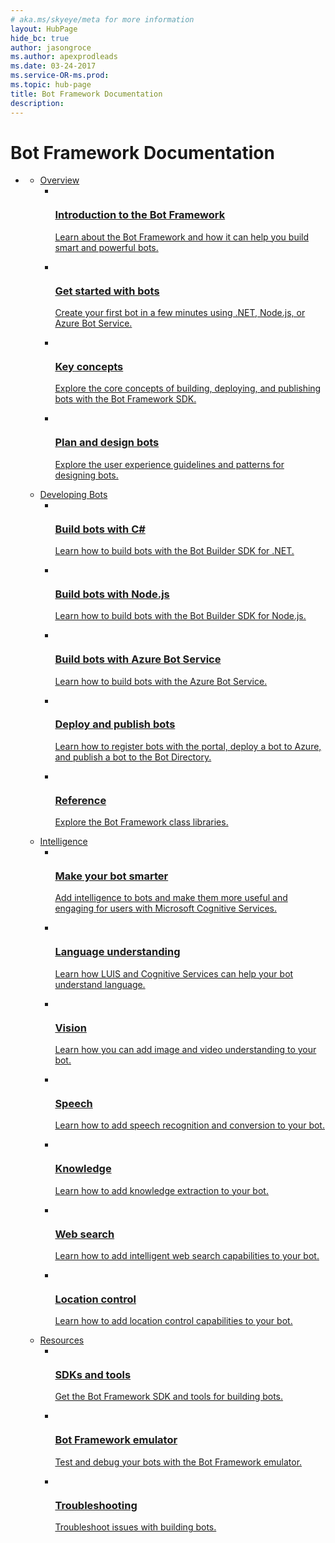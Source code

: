 ```yaml
---
# aka.ms/skyeye/meta for more information
layout: HubPage
hide_bc: true
author: jasongroce
ms.author: apexprodleads
ms.date: 03-24-2017
ms.service-OR-ms.prod:
ms.topic: hub-page
title: Bot Framework Documentation
description:
---
```

<div id="main" class="v2">
<div class="container">
    <h1>Bot Framework Documentation</h1>
    <ul class="pivots">
        <li>
            <a href="#main"></a>
            <ul id="main">
                <li>
                    <a href="#overview">Overview</a>
                    <ul id="overview" class="cardsC">
                        <li>
                            <a href="/bot-framework/overview-introduction-bot-framework">
                            <div class="cardSize">
                                <div class="cardPadding">
                                    <div class="card">
                                        <div class="cardImageOuter">
                                            <div class="cardImage bgdAccent1">
                                                <img src="/media/hubs/botframework/bot-framework-overview-introduction.svg" alt="" />
                                            </div>
                                        </div>
                                        <div class="cardText">
                                            <h3>Introduction to the Bot Framework</h3>
                                            <p>Learn about the Bot Framework and how it can help you build smart and powerful bots.</p>
                                        </div>
                                    </div>
                                </div>
                            </div>
                            </a>
                        </li>
                        <li>
                            <a href="/bot-framework/bot-builder-overview-getstarted">
                            <div class="cardSize">
                                <div class="cardPadding">
                                    <div class="card">
                                        <div class="cardImageOuter">
                                            <div class="cardImage bgdAccent1">
                                                <img src="/media/hubs/botframework/bot-framework-overview-get-started.svg" alt="" />
                                            </div>
                                        </div>
                                        <div class="cardText">
                                            <h3>Get started with bots</h3>
                                            <p>Create your first bot in a few minutes using .NET, Node.js, or Azure Bot Service.</p>
                                        </div>
                                    </div>
                                </div>
                            </div>
                            </a>
                        </li>
                        <li>
                            <a href="/bot-framework/overview-how-bot-framework-works">
                            <div class="cardSize">
                                <div class="cardPadding">
                                    <div class="card">
                                        <div class="cardImageOuter">
                                            <div class="cardImage bgdAccent1">
                                                <img src="/media/hubs/botframework/bot-framework-overview-concepts.svg" alt="" />
                                            </div>
                                        </div>
                                        <div class="cardText">
                                            <h3>Key concepts</h3>
                                            <p>Explore the core concepts of building, deploying, and publishing bots with the Bot Framework SDK.</p>
                                        </div>
                                    </div>
                                </div>
                            </div>
                            </a>
                        </li>
                        <li>
                            <a href="/bot-framework/bot-design-principles">
                            <div class="cardSize">
                                <div class="cardPadding">
                                    <div class="card">
                                        <div class="cardImageOuter">
                                            <div class="cardImage bgdAccent1">
                                                <img src="/media/hubs/botframework/bot-framework-overview-plan.svg" alt="" />
                                            </div>
                                        </div>
                                        <div class="cardText">
                                            <h3>Plan and design bots</h3>
                                            <p>Explore the user experience guidelines and patterns for designing bots.</p>
                                        </div>
                                    </div>
                                </div>
                            </div>
                            </a>
                        </li>
                    </ul>
                </li>
                <li>
                    <a href="#developing">Developing Bots</a>
                    <ul id="developing" class="cardsC">
                        <li>
                            <a href="/bot-framework/dotnet/bot-builder-dotnet-overview">
                            <div class="cardSize">
                                <div class="cardPadding">
                                    <div class="card">
                                        <div class="cardImageOuter">
                                            <div class="cardImage bgdAccent1">
                                                <img src="/media/hubs/botframework/bot-framework-developing-c-sharp.svg" alt="" />
                                            </div>
                                        </div>
                                        <div class="cardText">
                                            <h3>Build bots with C#</h3>
                                            <p>Learn how to build bots with the Bot Builder SDK for .NET.</p>
                                        </div>
                                    </div>
                                </div>
                            </div>
                            </a>
                        </li>
                        <li>
                            <a href="/bot-framework/nodejs/bot-builder-nodejs-overview">
                            <div class="cardSize">
                                <div class="cardPadding">
                                    <div class="card">
                                        <div class="cardImageOuter">
                                            <div class="cardImage bgdAccent1">
                                                <img src="/media/hubs/botframework/bot-framework-developing-node.svg" alt="" />
                                            </div>
                                        </div>
                                        <div class="cardText">
                                            <h3>Build bots with Node.js</h3>
                                            <p>Learn how to build bots with the Bot Builder SDK for Node.js.</p>
                                        </div>
                                    </div>
                                </div>
                            </div>
                            </a>
                        </li>
                        <li>
                            <a href="/bot-framework/azure">
                            <div class="cardSize">
                                <div class="cardPadding">
                                    <div class="card">
                                        <div class="cardImageOuter">
                                            <div class="cardImage bgdAccent1">
                                                <img src="/media/hubs/botframework/bot-framework-developing-azure.svg" alt="" />
                                            </div>
                                        </div>
                                        <div class="cardText">
                                            <h3>Build bots with Azure Bot Service</h3>
                                            <p>Learn how to build bots with the Azure Bot Service.</p>
                                        </div>
                                    </div>
                                </div>
                            </div>
                            </a>
                        </li>
                        <li>
                            <a href="/bot-framework/publish-bot-overview">
                            <div class="cardSize">
                                <div class="cardPadding">
                                    <div class="card">
                                        <div class="cardImageOuter">
                                            <div class="cardImage bgdAccent1">
                                                <img src="/media/hubs/botframework/bot-framework-developing-publish.svg" alt="" />
                                            </div>
                                        </div>
                                        <div class="cardText">
                                            <h3>Deploy and publish bots</h3>
                                            <p>Learn how to register bots with the portal, deploy a bot to Azure, and publish a bot to the Bot Directory.</p>
                                        </div>
                                    </div>
                                </div>
                            </div>
                            </a>
                        </li>
                        <li>
                            <a href="/bot-framework/sdk-reference-overview">
                            <div class="cardSize">
                                <div class="cardPadding">
                                    <div class="card">
                                        <div class="cardImageOuter">
                                            <div class="cardImage bgdAccent1">
                                                <img src="/media/hubs/botframework/bot-framework-developing-reference.svg" alt="" />
                                            </div>
                                        </div>
                                        <div class="cardText">
                                            <h3>Reference</h3>
                                            <p>Explore the Bot Framework class libraries.</p>
                                        </div>
                                    </div>
                                </div>
                            </div>
                            </a>
                        </li>
                    </ul>
                </li>
                <li>
                    <a href="#intelligence">Intelligence</a>
                    <ul id="intelligence" class="cardsC">
                        <li>
                            <a href="/bot-framework/cognitive-services-bot-intelligence-overview">
                            <div class="cardSize">
                                <div class="cardPadding">
                                    <div class="card">
                                        <div class="cardImageOuter">
                                            <div class="cardImage bgdAccent1">
                                                <img src="/media/hubs/botframework/bot-framework-intelligence-smarter.svg" alt="" />
                                            </div>
                                        </div>
                                        <div class="cardText">
                                            <h3>Make your bot smarter</h3>
                                            <p>Add intelligence to bots and make them more useful and engaging for users with Microsoft Cognitive Services.</p>
                                        </div>
                                    </div>
                                </div>
                            </div>
                            </a>
                        </li>
                        <li>
                            <a href="/bot-framework/cognitive-services-bot-intelligence-overview#language-understanding">
                            <div class="cardSize">
                                <div class="cardPadding">
                                    <div class="card">
                                        <div class="cardImageOuter">
                                            <div class="cardImage bgdAccent1">
                                                <img src="/media/hubs/botframework/bot-framework-intelligence-language-understanding.svg" alt="" />
                                            </div>
                                        </div>
                                        <div class="cardText">
                                            <h3>Language understanding</h3>
                                            <p>Learn how LUIS and Cognitive Services can help your bot understand language.</p>
                                        </div>
                                    </div>
                                </div>
                            </div>
                            </a>
                        </li>
                        <li>
                            <a href="/bot-framework/cognitive-services-bot-intelligence-overview#image-and-video-understanding">
                            <div class="cardSize">
                                <div class="cardPadding">
                                    <div class="card">
                                        <div class="cardImageOuter">
                                            <div class="cardImage bgdAccent1">
                                                <img src="/media/hubs/botframework/bot-framework-intelligence-vision.svg" alt="" />
                                            </div>
                                        </div>
                                        <div class="cardText">
                                            <h3>Vision</h3>
                                            <p>Learn how you can add image and video understanding to your bot.</p>
                                        </div>
                                    </div>
                                </div>
                            </div>
                            </a>
                        </li>
                        <li>
                            <a href="/bot-framework/cognitive-services-bot-intelligence-overview#speech-recognition-and-conversion">
                            <div class="cardSize">
                                <div class="cardPadding">
                                    <div class="card">
                                        <div class="cardImageOuter">
                                            <div class="cardImage bgdAccent1">
                                                <img src="/media/hubs/botframework/bot-framework-intelligence-speech.svg" alt="" />
                                            </div>
                                        </div>
                                        <div class="cardText">
                                            <h3>Speech</h3>
                                            <p>Learn how to add speech recognition and conversion to your bot.</p>
                                        </div>
                                    </div>
                                </div>
                            </div>
                            </a>
                        </li>
                        <li>
                            <a href="/bot-framework/cognitive-services-bot-intelligence-overview#knowledge-extraction">
                            <div class="cardSize">
                                <div class="cardPadding">
                                    <div class="card">
                                        <div class="cardImageOuter">
                                            <div class="cardImage bgdAccent1">
                                                <img src="/media/hubs/botframework/bot-framework-intelligence-knowledge.svg" alt="" />
                                            </div>
                                        </div>
                                        <div class="cardText">
                                            <h3>Knowledge</h3>
                                            <p>Learn how to add knowledge extraction to your bot.</p>
                                        </div>
                                    </div>
                                </div>
                            </div>
                            </a>
                        </li>
                        <li>
                            <a href="/bot-framework/cognitive-services-bot-intelligence-overview#web-search">
                            <div class="cardSize">
                                <div class="cardPadding">
                                    <div class="card">
                                        <div class="cardImageOuter">
                                            <div class="cardImage bgdAccent1">
                                                <img src="/media/hubs/botframework/bot-framework-intelligence-search.svg" alt="" />
                                            </div>
                                        </div>
                                        <div class="cardText">
                                            <h3>Web search</h3>
                                            <p>Learn how to add intelligent web search capabilities to your bot.</p>
                                        </div>
                                    </div>
                                </div>
                            </div>
                            </a>
                        </li>
                        <li>
                            <a href="/bot-framework/cognitive-services-bot-intelligence-overview#location-control">
                            <div class="cardSize">
                                <div class="cardPadding">
                                    <div class="card">
                                        <div class="cardImageOuter">
                                            <div class="cardImage bgdAccent1">
                                                <img src="/media/hubs/botframework/bot-framework-intelligence-location.svg" alt="" />
                                            </div>
                                        </div>
                                        <div class="cardText">
                                            <h3>Location control</h3>
                                            <p>Learn how to add location control capabilities to your bot.</p>
                                        </div>
                                    </div>
                                </div>
                            </div>
                            </a>
                        </li>
                    </ul>
                </li>
                <li>
                    <a href="#resources">Resources</a>
                    <ul id="resources" class="cardsC">
                        <li>
                            <a href="/bot-framework/resources-tools-downloads">
                            <div class="cardSize">
                                <div class="cardPadding">
                                    <div class="card">
                                        <div class="cardImageOuter">
                                            <div class="cardImage bgdAccent1">
                                                <img src="/media/hubs/botframework/bot-framework-resources-sdk-tools.svg" alt="" />
                                            </div>
                                        </div>
                                        <div class="cardText">
                                            <h3>SDKs and tools</h3>
                                            <p>Get the Bot Framework SDK and tools for building bots.</p>
                                        </div>
                                    </div>
                                </div>
                            </div>
                            </a>
                        </li>
                        <li>
                            <a href="/bot-framework/debug-bots-emulator">
                            <div class="cardSize">
                                <div class="cardPadding">
                                    <div class="card">
                                        <div class="cardImageOuter">
                                            <div class="cardImage bgdAccent1">
                                                <img src="/media/hubs/botframework/bot-framework-overview-emulator.svg" alt="" />
                                            </div>
                                        </div>
                                        <div class="cardText">
                                            <h3>Bot Framework emulator</h3>
                                            <p>Test and debug your bots with the Bot Framework emulator.</p>
                                        </div>
                                    </div>
                                </div>
                            </div>
                            </a>
                        </li>
                        <li>
                            <a href="/bot-framework/troubleshoot-general-problems">
                            <div class="cardSize">
                                <div class="cardPadding">
                                    <div class="card">
                                        <div class="cardImageOuter">
                                            <div class="cardImage bgdAccent1">
                                                <img src="/media/hubs/botframework/bot-framework-overview-troubleshooting.svg" alt="" />
                                            </div>
                                        </div>
                                        <div class="cardText">
                                            <h3>Troubleshooting</h3>
                                            <p>Troubleshoot issues with building bots.</p>
                                        </div>
                                    </div>
                                </div>
                            </div>
                            </a>
                        </li>
                    </ul>
                </li>
            </ul>
        </li>
    </ul>
</div>